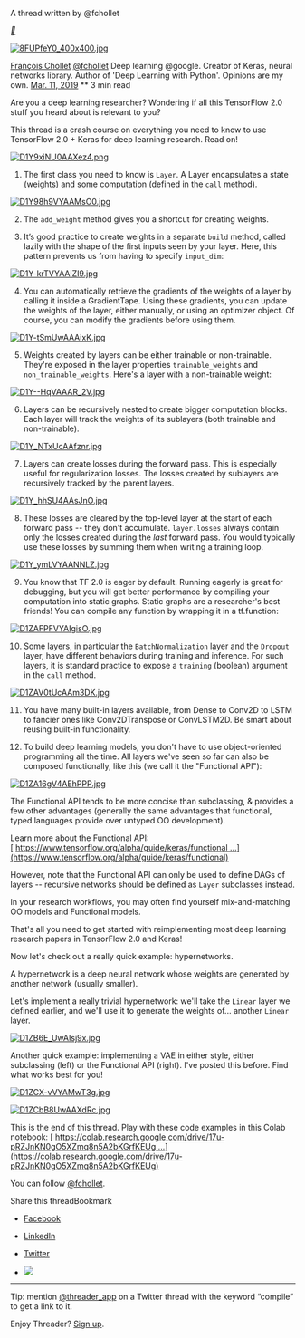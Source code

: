 A thread written by @fchollet

[**](https://twitter.com/fchollet/status/1105139360226140160)

 [![8FUPfeY0_400x400.jpg](../_resources/e611400ba5465c2e1ff89870716b55c9.jpg)](https://threader.app/@fchollet)

 [François Chollet](https://threader.app/@fchollet)  [@fchollet](https://threader.app/@fchollet)  Deep learning @google. Creator of Keras, neural networks library. Author of 'Deep Learning with Python'. Opinions are my own.  [Mar. 11, 2019](https://twitter.com/fchollet/status/1105139360226140160)  ** 3 min read

Are you a deep learning researcher? Wondering if all this TensorFlow 2.0 stuff you heard about is relevant to you?

This thread is a crash course on everything you need to know to use TensorFlow 2.0 + Keras for deep learning research. Read on!

 [![D1Y9xiNU0AAXez4.png](../_resources/8ba8550fb23dfbc95f53e06ed59b6464.png)](https://pbs.twimg.com/media/D1Y9xiNU0AAXez4.png)

1) The first class you need to know is `Layer`. A Layer encapsulates a state (weights) and some computation (defined in the `call` method).

 [![D1Y98h9VYAAMsO0.jpg](../_resources/e002ddf06b0b8aa03dfe5a8b2c8873d0.jpg)](https://pbs.twimg.com/media/D1Y98h9VYAAMsO0.jpg)

2) The `add_weight` method gives you a shortcut for creating weights.

3) It’s good practice to create weights in a separate `build` method, called lazily with the shape of the first inputs seen by your layer. Here, this pattern prevents us from having to specify `input_dim`:

 [![D1Y-krTVYAAiZI9.jpg](../_resources/3650a9389a8ca040f2c2080f65a574d6.jpg)](https://pbs.twimg.com/media/D1Y-krTVYAAiZI9.jpg)

4) You can automatically retrieve the gradients of the weights of a layer by calling it inside a GradientTape. Using these gradients, you can update the weights of the layer, either manually, or using an optimizer object. Of course, you can modify the gradients before using them.

 [![D1Y-tSmUwAAAixK.jpg](../_resources/96347f169e04cbc31d64d3ee4947f346.jpg)](https://pbs.twimg.com/media/D1Y-tSmUwAAAixK.jpg)

5) Weights created by layers can be either trainable or non-trainable. They're exposed in the layer properties `trainable_weights` and `non_trainable_weights`. Here's a layer with a non-trainable weight:

 [![D1Y--HqVAAAR_2V.jpg](../_resources/f8ecb2c2c3667d6f132331339d379ee6.jpg)](https://pbs.twimg.com/media/D1Y--HqVAAAR_2V.jpg)

6) Layers can be recursively nested to create bigger computation blocks. Each layer will track the weights of its sublayers (both trainable and non-trainable).

 [![D1Y_NTxUcAAfznr.jpg](../_resources/caec01f4caabe0ed87a69756a9602455.jpg)](https://pbs.twimg.com/media/D1Y_NTxUcAAfznr.jpg)

7) Layers can create losses during the forward pass. This is especially useful for regularization losses. The losses created by sublayers are recursively tracked by the parent layers.

 [![D1Y_hhSU4AAsJnO.jpg](../_resources/52b107bf6a9b1e3ad6f671fb9c989b0a.jpg)](https://pbs.twimg.com/media/D1Y_hhSU4AAsJnO.jpg)

8) These losses are cleared by the top-level layer at the start of each forward pass -- they don't accumulate. `layer.losses` always contain only the losses created during the *last* forward pass. You would typically use these losses by summing them when writing a training loop.

 [![D1Y_ymLVYAANNLZ.jpg](../_resources/191ec2f76eb2f83aafe2b6668149ff2d.jpg)](https://pbs.twimg.com/media/D1Y_ymLVYAANNLZ.jpg)

9) You know that TF 2.0 is eager by default. Running eagerly is great for debugging, but you will get better performance by compiling your computation into static graphs. Static graphs are a researcher's best friends! You can compile any function by wrapping it in a tf.function:

 [![D1ZAFPFVYAIgisO.jpg](../_resources/117441d67706db43ac5f0745bc459923.jpg)](https://pbs.twimg.com/media/D1ZAFPFVYAIgisO.jpg)

10) Some layers, in particular the `BatchNormalization` layer and the `Dropout` layer, have different behaviors during training and inference. For such layers, it is standard practice to expose a `training` (boolean) argument in the `call` method.

 [![D1ZAV0tUcAAm3DK.jpg](../_resources/aa404360b5e7d7b9e0656f23bf8164ae.jpg)](https://pbs.twimg.com/media/D1ZAV0tUcAAm3DK.jpg)

11) You have many built-in layers available, from Dense to Conv2D to LSTM to fancier ones like Conv2DTranspose or ConvLSTM2D. Be smart about reusing built-in functionality.

12) To build deep learning models, you don't have to use object-oriented programming all the time. All layers we've seen so far can also be composed functionally, like this (we call it the "Functional API"):

 [![D1ZA16gV4AEhPPP.jpg](../_resources/7dbcc2d7caf7334ef8596a71e99b6ebf.jpg)](https://pbs.twimg.com/media/D1ZA16gV4AEhPPP.jpg)

The Functional API tends to be more concise than subclassing, & provides a few other advantages (generally the same advantages that functional, typed languages provide over untyped OO development).

Learn more about the Functional API: [ https://www.tensorflow.org/alpha/guide/keras/functional …](https://www.tensorflow.org/alpha/guide/keras/functional)

However, note that the Functional API can only be used to define DAGs of layers -- recursive networks should be defined as `Layer` subclasses instead.

In your research workflows, you may often find yourself mix-and-matching OO models and Functional models.

That's all you need to get started with reimplementing most deep learning research papers in TensorFlow 2.0 and Keras!

Now let's check out a really quick example: hypernetworks.

A hypernetwork is a deep neural network whose weights are generated by another network (usually smaller).

Let's implement a really trivial hypernetwork: we'll take the `Linear` layer we defined earlier, and we'll use it to generate the weights of... another `Linear` layer.

 [![D1ZB6E_UwAIsj9x.jpg](../_resources/63fb4ccf46326e884fd188cb65178c6c.jpg)](https://pbs.twimg.com/media/D1ZB6E_UwAIsj9x.jpg)

Another quick example: implementing a VAE in either style, either subclassing (left) or the Functional API (right). I've posted this before. Find what works best for you!

 [![D1ZCX-vVYAMwT3g.jpg](../_resources/cd15b7930831bf56788b96ad69261f97.jpg)](https://pbs.twimg.com/media/D1ZCX-vVYAMwT3g.jpg)

 [![D1ZCbB8UwAAXdRc.jpg](../_resources/0d99799d300cccadb4724b97b93a078a.jpg)](https://pbs.twimg.com/media/D1ZCbB8UwAAXdRc.jpg)

This is the end of this thread. Play with these code examples in this Colab notebook: [ https://colab.research.google.com/drive/17u-pRZJnKN0gO5XZmq8n5A2bKGrfKEUg …](https://colab.research.google.com/drive/17u-pRZJnKN0gO5XZmq8n5A2bKGrfKEUg)

You can follow [@fchollet](https://twitter.com/intent/user?screen_name=fchollet).

 Share this threadBookmark

- [Facebook](https://www.facebook.com/sharer/sharer.php?u=https://threader.app/thread/1105139360226140160)

- [LinkedIn](https://www.linkedin.com/shareArticle?mini=true&url=https://threader.app/thread/1105139360226140160)

- [Twitter](https://twitter.com/intent/tweet/?text=A%20thread%20written%20by%20@fchollet%0A%0A%22Are%20you%20a%20deep%20learning%20researcher%3F%20Wondering%20if%20all%20this%20TensorFlow%202.0%20stuff%20you%20heard%20about%20is%20relevant%20to%20you%3FThis%20thread%20is%20a%20crash%20cou...%22%0A%0A&url=https://threader.app/thread/1105139360226140160)

- ![](../_resources/50b815d850e07127f3af943bf8619b2f.png)

____

Tip: mention [@threader_app](https://twitter.com/intent/user?screen_name=threader_app) on a Twitter thread with the keyword “compile” to get a link to it.

Enjoy Threader? [Sign up](https://threader.app/thread/1105139360226140160#).
